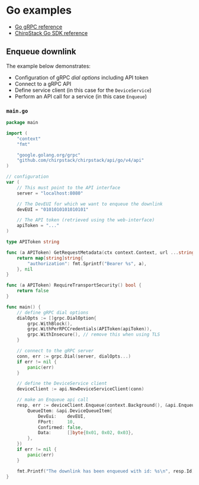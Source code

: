 # Go examples

* [Go gRPC reference](https://pkg.go.dev/google.golang.org/grpc)
* [ChirpStack Go SDK reference](https://pkg.go.dev/github.com/chirpstack/chirpstack/api/go/v4)

## Enqueue downlink

The example below demonstrates:

* Configuration of gRPC _dial options_ including API token
* Connect to a gRPC API
* Define service client (in this case for the `DeviceService`)
* Perform an API call for a service (in this case `Enqueue`)

### `main.go`

```go
package main

import (
	"context"
	"fmt"

	"google.golang.org/grpc"
	"github.com/chirpstack/chirpstack/api/go/v4/api"
)

// configuration
var (
	// This must point to the API interface
	server = "localhost:8080"

	// The DevEUI for which we want to enqueue the downlink
	devEUI = "0101010101010101"

	// The API token (retrieved using the web-interface)
	apiToken = "..."
)

type APIToken string

func (a APIToken) GetRequestMetadata(ctx context.Context, url ...string) (map[string]string, error) {
	return map[string]string{
		"authorization": fmt.Sprintf("Bearer %s", a),
	}, nil
}

func (a APIToken) RequireTransportSecurity() bool {
	return false
}

func main() {
	// define gRPC dial options
	dialOpts := []grpc.DialOption{
		grpc.WithBlock(),
		grpc.WithPerRPCCredentials(APIToken(apiToken)),
		grpc.WithInsecure(), // remove this when using TLS
	}

	// connect to the gRPC server
	conn, err := grpc.Dial(server, dialOpts...)
	if err != nil {
		panic(err)
	}

	// define the DeviceService client
	deviceClient := api.NewDeviceServiceClient(conn)

	// make an Enqueue api call
	resp, err := deviceClient.Enqueue(context.Background(), &api.EnqueueDeviceQueueItemRequest{
		QueueItem: &api.DeviceQueueItem{
			DevEui:    devEUI,
			FPort:     10,
			Confirmed: false,
			Data:      []byte{0x01, 0x02, 0x03},
		},
	})
	if err != nil {
		panic(err)
	}

	fmt.Printf("The downlink has been enqueued with id: %s\n", resp.Id)
}
```
